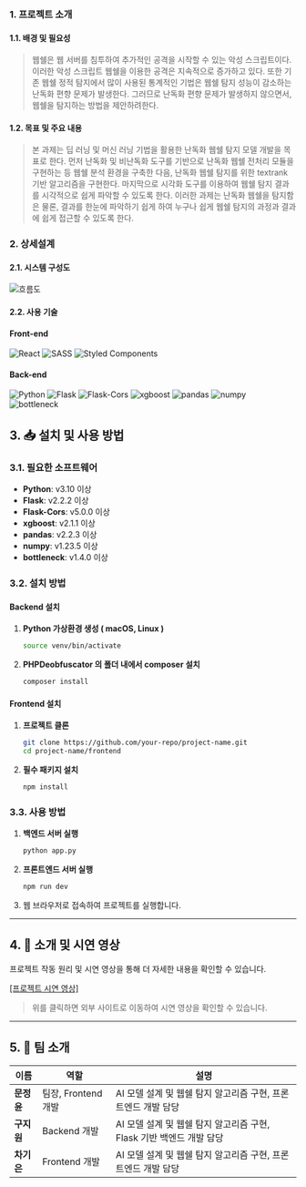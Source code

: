 ### 1. 프로젝트 소개
#### 1.1. 배경 및 필요성
> 웹쉘은 웹 서버를 침투하여 추가적인 공격을 시작할 수 있는 악성 스크립트이다.
> 이러한 악성 스크립트 웹쉘을 이용한 공격은 지속적으로 증가하고 있다.
> 또한 기존 웹쉘 정적 탐지에서 많이 사용된 통계적인 기법은 웹쉘 탐지 성능이 감소하는 난독화 편향 문제가 발생한다.
> 그러므로 난독화 편향 문제가 발생하지 않으면서, 웹쉘을 탐지하는 방법을 제안하려한다.

#### 1.2. 목표 및 주요 내용
> 본 과제는 딥 러닝 및 머신 러닝 기법을 활용한 난독화 웹쉘 탐지 모델 개발을 목표로 한다.
> 먼저 난독화 및 비난독화 도구를 기반으로 난독화 웹쉘 전처리 모듈을 구현하는 등 웹쉘 분석 환경을 구축한 다음, 난독화 웹쉘 탐지를 위한 textrank 기반 알고리즘을 구현한다.
> 마지막으로 시각화 도구를 이용하여 웹쉘 탐지 결과를 시각적으로 쉽게 파악할 수 있도록 한다.
> 이러한 과제는 난독화 웹쉘을 탐지함은 물론, 결과를 한눈에 파악하기 쉽게 하여 누구나 쉽게 웹쉘 탐지의 과정과 결과에 쉽게 접근할 수 있도록 한다.

### 2. 상세설계
#### 2.1. 시스템 구성도
![흐름도](https://github.com/user-attachments/assets/59d5e74c-d9c4-4d91-b1d9-167108003271)

#### 2.2. 사용 기술
#### Front-end
![React](https://img.shields.io/badge/react-%2320232a.svg?style=for-the-badge&logo=react&logoColor=%2361DAFB)
![SASS](https://img.shields.io/badge/SASS-hotpink.svg?style=for-the-badge&logo=SASS&logoColor=white)
![Styled Components](https://img.shields.io/badge/styled--components-DB7093?style=for-the-badge&logo=styled-components&logoColor=white)
#### Back-end
![Python](https://img.shields.io/badge/Python-3776AB.svg?&style=for-the-badge&logo=python&logoColor=white)
![Flask](https://img.shields.io/badge/Flask-000000.svg?&style=for-the-badge&logo=flask&logoColor=white)
![Flask-Cors](https://img.shields.io/badge/Flask--Cors-FF69B4.svg?&style=for-the-badge&logo=flask&logoColor=white)
![xgboost](https://img.shields.io/badge/xgboost-9cf.svg?&style=for-the-badge&logo=python&logoColor=white)
![pandas](https://img.shields.io/badge/pandas-150458.svg?&style=for-the-badge&logo=pandas&logoColor=white)
![numpy](https://img.shields.io/badge/numpy-013243.svg?&style=for-the-badge&logo=numpy&logoColor=white)
![bottleneck](https://img.shields.io/badge/bottleneck-lightgrey.svg?&style=for-the-badge)

## 3. 📥 설치 및 사용 방법

### 3.1. 필요한 소프트웨어
- **Python**: v3.10 이상
- **Flask**: v2.2.2 이상
- **Flask-Cors**: v5.0.0 이상
- **xgboost**: v2.1.1 이상
- **pandas**: v2.2.3 이상
- **numpy**: v1.23.5 이상
- **bottleneck**: v1.4.0 이상

### 3.2. 설치 방법

#### Backend 설치
1. **Python 가상환경 생성 ( macOS, Linux )**
    ```bash
    source venv/bin/activate
    ```
2. **PHPDeobfuscator 의 폴더 내에서 composer 설치**
    ```bash
    composer install 
    ```
   
#### Frontend 설치
1. **프로젝트 클론**
    ```bash
    git clone https://github.com/your-repo/project-name.git
    cd project-name/frontend
    ```
2. **필수 패키지 설치**
    ```bash
    npm install
    ```

### 3.3. 사용 방법

1. **백엔드 서버 실행**
    ```bash
    python app.py
    ```

2. **프론트엔드 서버 실행**
    ```bash
    npm run dev
    ```

3. 웹 브라우저로 접속하여 프로젝트를 실행합니다.

---

## 4. 🎥 소개 및 시연 영상

프로젝트 작동 원리 및 시연 영상을 통해 더 자세한 내용을 확인할 수 있습니다.

[[프로젝트 시연 영상]](https://example.com/path_to_demo_video)

> 위를 클릭하면 외부 사이트로 이동하여 시연 영상을 확인할 수 있습니다.

---

## 5. 👥 팀 소개

| **이름**  | **역할**          | **설명**                                       |
|---------|-----------------|----------------------------------------------|
| **문정윤** | 팀장, Frontend 개발 | AI 모델 설계 및 웹쉘 탐지 알고리즘 구현, 프론트엔드 개발 담당        |
| **구지원** | Backend 개발      | AI 모델 설계 및 웹쉘 탐지 알고리즘 구현, Flask 기반 백엔드 개발 담당 |
| **차기은** | Frontend 개발 | AI 모델 설계 및 웹쉘 탐지 알고리즘 구현, 프론트엔드 개발 담당        |
